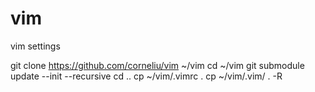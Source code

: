 # vim
vim settings

git clone https://github.com/corneliu/vim ~/vim
cd ~/vim
git submodule update --init --recursive
cd ..
cp ~/vim/.vimrc .
cp ~/vim/.vim/ . -R
